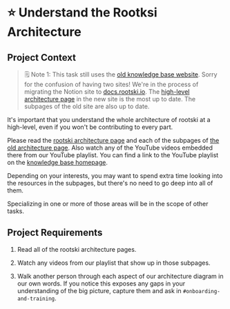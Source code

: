 # ⭐ Understand the Rootksi Architecture

## Project Context

> 🗒 Note 1: This task still uses the [old knowledge base website](https://quickest-trail-808.notion.site/Rootski-Architecture-9892c9f2159e4865a4438c163e235c41). Sorry for the confusion
> of having two sites! We're in the process of migrating the Notion site to
> [docs.rootski.io](https://docs.rootski.io/). The [high-level architecture page](https://docs.rootski.io/rst/architecture/index.html) in the new site is the most up to date. The subpages of the old site are also up to date.

It's important that you understand the whole architecture of rootski at a high-level, even
if you won't be contributing to every part.

Please read the [rootski architecture page](https://docs.rootski.io/rst/architecture/index.html#architecture-tech-stack) and each of the subpages of [the old architecture page](https://quickest-trail-808.notion.site/Rootski-Architecture-9892c9f2159e4865a4438c163e235c41). Also watch any of
the YouTube videos embedded there from our YouTube playlist. You can find a link to
the YouTube playlist on the [knowledge base homepage](https://docs.rootski.io).

Depending on your interests, you may want to spend extra time looking into the resources
in the subpages, but there's no need to go deep into all of them.

Specializing in one or more of those areas will be in the scope of other tasks.

## Project Requirements

1. Read all of the rootski architecture pages.

2. Watch any videos from our playlist that show up in those subpages.

3. Walk another person through each aspect of our architecture diagram in our own words.
   If you notice this exposes any gaps in your understanding of the big picture, capture them
   and ask in `#onboarding-and-training`.
